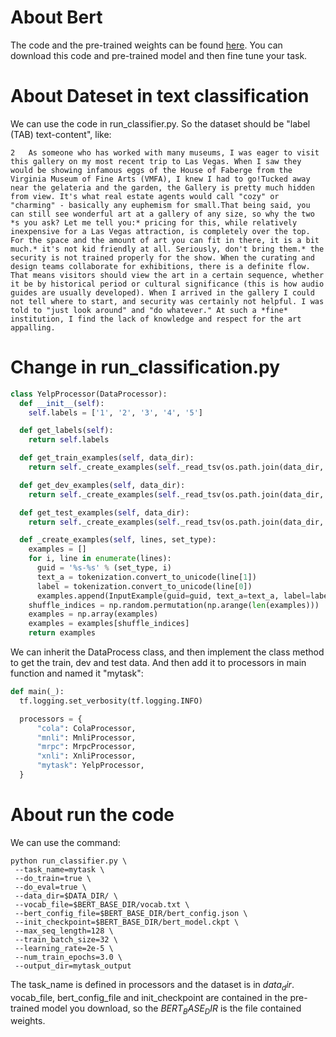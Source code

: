# About Bert
The code and the pre-trained weights can be found [here](https://github.com/google-research/bert).
You can download this code and pre-trained model and then fine tune your task.

# About Dateset in text classification
We can use the code in run_classifier.py. So the dataset should be "label (TAB) text-content", like:

```
2	As someone who has worked with many museums, I was eager to visit this gallery on my most recent trip to Las Vegas. When I saw they would be showing infamous eggs of the House of Faberge from the Virginia Museum of Fine Arts (VMFA), I knew I had to go!Tucked away near the gelateria and the garden, the Gallery is pretty much hidden from view. It's what real estate agents would call "cozy" or "charming" - basically any euphemism for small.That being said, you can still see wonderful art at a gallery of any size, so why the two *s you ask? Let me tell you:* pricing for this, while relatively inexpensive for a Las Vegas attraction, is completely over the top. For the space and the amount of art you can fit in there, it is a bit much.* it's not kid friendly at all. Seriously, don't bring them.* the security is not trained properly for the show. When the curating and design teams collaborate for exhibitions, there is a definite flow. That means visitors should view the art in a certain sequence, whether it be by historical period or cultural significance (this is how audio guides are usually developed). When I arrived in the gallery I could not tell where to start, and security was certainly not helpful. I was told to "just look around" and "do whatever." At such a *fine* institution, I find the lack of knowledge and respect for the art appalling.
```

# Change in run_classification.py
```python
class YelpProcessor(DataProcessor):
  def __init__(self):
    self.labels = ['1', '2', '3', '4', '5']

  def get_labels(self):
    return self.labels

  def get_train_examples(self, data_dir):
    return self._create_examples(self._read_tsv(os.path.join(data_dir, 'train.csv')), 'train')

  def get_dev_examples(self, data_dir):
    return self._create_examples(self._read_tsv(os.path.join(data_dir, 'val.csv')), 'val')

  def get_test_examples(self, data_dir):
    return self._create_examples(self._read_tsv(os.path.join(data_dir, 'test.csv')), 'test')

  def _create_examples(self, lines, set_type):
    examples = []
    for i, line in enumerate(lines):
      guid = '%s-%s' % (set_type, i)
      text_a = tokenization.convert_to_unicode(line[1])
      label = tokenization.convert_to_unicode(line[0])
      examples.append(InputExample(guid=guid, text_a=text_a, label=label))
    shuffle_indices = np.random.permutation(np.arange(len(examples)))
    examples = np.array(examples)
    examples = examples[shuffle_indices]
    return examples
```

We can inherit the DataProcess class, and then implement the class method to get the train, dev and test data. And then add it to processors in main function and named it "mytask":

```python
def main(_):
  tf.logging.set_verbosity(tf.logging.INFO)

  processors = {
      "cola": ColaProcessor,
      "mnli": MnliProcessor,
      "mrpc": MrpcProcessor,
      "xnli": XnliProcessor,
      "mytask": YelpProcessor,
  }
```

# About run the code
We can use the command:
```
python run_classifier.py \
 --task_name=mytask \
 --do_train=true \
 --do_eval=true \
 --data_dir=$DATA_DIR/ \
 --vocab_file=$BERT_BASE_DIR/vocab.txt \
 --bert_config_file=$BERT_BASE_DIR/bert_config.json \
 --init_checkpoint=$BERT_BASE_DIR/bert_model.ckpt \
 --max_seq_length=128 \
 --train_batch_size=32 \
 --learning_rate=2e-5 \
 --num_train_epochs=3.0 \
 --output_dir=mytask_output
```
The task_name is defined in processors and the dataset is in $data_dir$. vocab_file, bert_config_file and init_checkpoint are contained in the pre-trained model you download, so the $BERT_BASE_DIR$ is the file contained weights.
